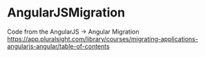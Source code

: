 # AngularJSMigration
Code from the AngularJS -> Angular Migration https://app.pluralsight.com/library/courses/migrating-applications-angularjs-angular/table-of-contents
